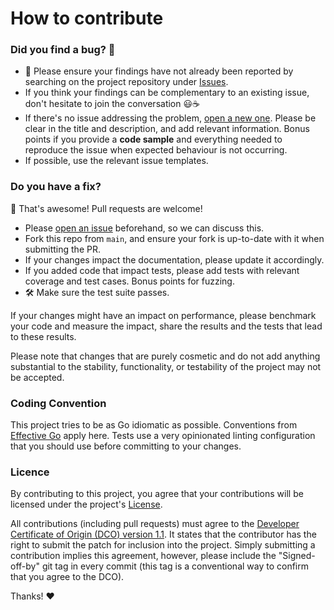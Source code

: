 # How to contribute

### Did you find a bug? 🐞

* 🔎 Please ensure your findings have not already been reported by searching on the project repository under [Issues](https://github.com/0xBridge/secret-sharing).
* If you think your findings can be complementary to an existing issue, don't hesitate to join the conversation 😃☕
* If there's no issue addressing the problem, [open a new one](https://github.com/0xBridge/secret-sharing/issues/new). Please be clear in the title and description, and add relevant information. Bonus points if you provide a **code sample** and everything needed to reproduce the issue when expected behaviour is not occurring.
* If possible, use the relevant issue templates.

### Do you have a fix?

🎉 That's awesome! Pull requests are welcome!

* Please [open an issue](https://github.com/0xBridge/secret-sharing) beforehand, so we can discuss this.
* Fork this repo from `main`, and ensure your fork is up-to-date with it when submitting the PR.
* If your changes impact the documentation, please update it accordingly.
* If you added code that impact tests, please add tests with relevant coverage and test cases. Bonus points for fuzzing.
* 🛠️ Make sure the test suite passes.

If your changes might have an impact on performance, please benchmark your code and measure the impact, share the results and the tests that lead to these results.

Please note that changes that are purely cosmetic and do not add anything substantial to the stability, functionality, or testability of the project may not be accepted.

### Coding Convention

This project tries to be as Go idiomatic as possible. Conventions from [Effective Go](https://golang.org/doc/effective_go) apply here. Tests use a very opinionated linting configuration that you should use before committing to your changes.

### Licence

By contributing to this project, you agree that your contributions will be licensed under the project's [License](https://github.com/bytemare/template/blob/main/LICENSE).

All contributions (including pull requests) must agree to the [Developer Certificate of Origin (DCO) version 1.1](http://developercertificate.org). It states that the contributor has the right to submit the patch for inclusion into the project. Simply submitting a contribution implies this agreement, however, please include the "Signed-off-by" git tag in every commit (this tag is a conventional way to confirm that you agree to the DCO).

Thanks! :heart: